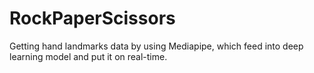 # RockPaperScissors
Getting hand landmarks data by using Mediapipe, which feed into deep learning model and put it on real-time.
